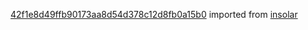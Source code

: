 [42f1e8d49ffb90173aa8d54d378c12d8fb0a15b0](https://github.com/insolar/insolar/commit/42f1e8d49ffb90173aa8d54d378c12d8fb0a15b0) imported from [insolar](https://github.com/insolar/insolar)
